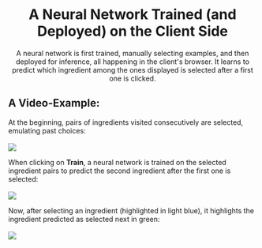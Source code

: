 <h1 align="center">A Neural Network Trained (and Deployed) on the Client Side</h1>


<p align="center">
    A neural network is first trained, manually selecting examples, and then deployed for inference, all happening in the client's browser. It learns to predict which ingredient among the ones displayed is selected after a first one is clicked.
</p>


## A Video-Example:

At the beginning, pairs of ingredients visited consecutively are selected, emulating past choices:
<br><br>
![](https://github.com/MattiaSarti/next-ingredient-prediction/raw/main/readme_videos/sample_collection.gif)

When clicking on **Train**, a neural network is trained on the selected ingredient pairs to predict the second ingredient after the first one is selected:
<br><br>
![](https://github.com/MattiaSarti/next-ingredient-prediction/raw/main/readme_videos/training.gif)

Now, after selecting an ingredient (highlighted in light blue), it highlights the ingredient predicted as selected next in green:
<br><br>
![](https://github.com/MattiaSarti/next-ingredient-prediction/raw/main/readme_videos/inference.gif)
